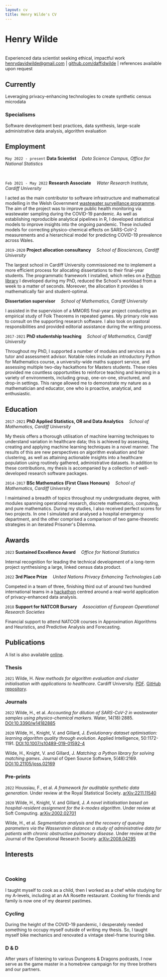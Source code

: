 ```yaml
---
layout: cv
title: Henry Wilde's CV
---
```

# Henry Wilde
<br>
Experienced data scientist seeking ethical, impactful work

<div id="webaddress">
<a href="mailto:henrydavidwilde@gmail.com">henrydavidwilde@gmail.com</a>
| <a href="https://github.com/daffidwilde">github.com/daffidwilde</a>
| references available upon request
</div>


## Currently

Leveraging privacy-enhancing technologies to create synthetic census microdata

### Specialisms

Software development best practices,
data synthesis,
large-scale administrative data analysis,
algorithm evaluation


## Employment

`May 2022 -
present`
__Data Scientist__&emsp; *Data Science Campus, Office for National Statistics*

<br>

`Feb 2021 -
May 2022`
__Research Associate__&emsp; *Water Research Institute, Cardiff University*

I acted as the main contributor to software infrastructure and mathematical
modelling in the Welsh Government 
[wastewater surveillance programme](https://wastewatersurveillance.com).
The aim of the project was to improve public health monitoring via wastewater
sampling during the COVID-19 pandemic. As well as establishing reproducible
analytical pipelines in R, I developed statistical models to improve insights
into the ongoing pandemic. These included models for correcting
physico-chemical effects on SARS-CoV-2 measurements and a hierarchical model
for predicting COVID-19 prevalence across Wales.

<!-- My involvement in this project began as part of an
[international wastewater monitoring collaboration](https://cardiff.ac.uk/news/view/2499536-international-knowledge-exchange-projects-to-monitor-levels-of-covid-19-in-wastewater-worldwide)
with the University of Campinas, Brazil, funded by the Global Challenges
Research Fund. -->

`2019-2020`
__Project allocation consultancy__&emsp;
*School of Biosciences, Cardiff University*

The largest school in Cardiff University commissioned me to implement a more
efficient process for allocating dissertations to their final-year students.
The programmatic framework I installed, which relies on a
[Python library](https://matching.readthedocs.io) I developed during my PhD,
reduced the School's workload from a week to a matter of seconds. Moreover, the
allocation it provides is mathematically fair and student-optimal.

__Dissertation supervisor__&emsp;
*School of Mathematics, Cardiff University*

I assisted in the supervision of a MMORS final-year project conducting an
empirical study of Folk Theorems in repeated games. My primary role was to
consult on the supporting research software. I also took on pastoral
responsibilities and provided editorial assistance during the writing process.

`2017-2021`
__PhD studentship teaching__&emsp; *School of Mathematics, Cardiff University* 

Throughout my PhD, I supported a number of modules and services as a tutor and
assessment advisor.
Notable roles include an introductory Python for Mathematics course, a
university-wide maths support service, and assessing multiple two-day
hackathons for Masters students.
These roles provided me countless opportunities to
reinforce teaching and learning in a variety of environments, including group,
one-on-one, structured, and drop-in settings. This range allowed me to
demonstrate my nature as a mathematician and educator, one who is proactive,
analytical, and enthusiastic.

## Education

`2017-2021`
__PhD Applied Statistics, OR and Data Analytics__&emsp;
*School of Mathematics, Cardiff University*

My thesis offers a thorough utilisation of machine learning techniques to
understand variation in healthcare data; this is achieved by assessing,
creating and applying machine learning techniques in a novel manner. The
results of this are new perspectives on algorithm evaluation and fair
clustering, as well as attaining actionable insights into a healthcare
population using routinely gathered, administrative datasets. In addition to
these contributions, my thesis is accompanied by a collection of
well-developed research software packages.

`2014-2017`
__BSc Mathematics (First Class Honours)__&emsp;
*School of Mathematics, Cardiff University*

I maintained a breadth of topics throughout my undergraduate degree, with
modules spanning operational research, discrete mathematics, computing, and
pure mathematics. During my studies, I also received perfect scores for two
projects. In one I simulated and analysed a hospital emergency department, and
the other comprised a comparison of two game-theoretic strategies in an
iterated Prisoner's Dilemma.


## Awards

`2023`
__Sustained Excellence Award__&emsp; *Office for National Statistics*

Internal recognition for leading the technical development of a long-term
project synthesising a large, linked census data product.
<!-- I have had to work creatively to follow sustainable development practices
within the confines of the available trusted development environment. -->

`2022`
__3rd Place Prize__&emsp;
*United Nations Privacy Enhancing Technologies Lab*

Competed in a team of three, finishing third out of around two hundred
international teams in a [hackathon](https://datasciencecampus.ons.gov.uk/campus-in-the-top-three-at-the-un-pet-lab-hackathon)
centred around a real-world application of privacy-enhanced data analysis.
<!-- We accurately predicted three hidden characteristics (average 77%) of Kenyan
refugee households using open source tools for differential privacy inside a
secure enclave. -->

`2018`
__Support for NATCOR Bursary__&emsp;
*Association of European Operational Research Societies*

Financial support to attend NATCOR courses in Approximation Algorithms and
Heuristics, and Predictive Analysis and Forecasting.


## Publications

A list is also available [online](https://scholar.google.com/citations?user=ygr36cUAAAAJ).

### Thesis

`2021` Wilde, H. *New methods for algorithm evaluation and cluster
initialisation with applications to healthcare*. Cardiff University.
<a href="https://orca.cardiff.ac.uk/id/eprint/140492/">PDF</a>.
<a href="https://github.com/daffidwilde/thesis">GitHub repository</a>.

### Journals

`2022`
Wilde, H., et al. *Accounting for dilution of SARS-CoV-2 in wastewater samples
using physico-chemical markers*. Water, 14(18):2885.
[DOI:10.3390/w14182885](https://doi.org/10.3390/w14182885)

`2020`
Wilde, H., Knight, V. and Gillard, J. *Evolutionary dataset optimisation:
learning algorithm quality through evolution*. Applied Intelligence,
50:1172-1191.
[DOI:10.1007/s10489-019-01592-4](https://doi.org/10.1007/s10489-019-01592-4)

Wilde, H., Knight, V. and Gillard, J. *Matching: a Python library for solving
matching games*. Journal of Open Source Software, 5(48):2169.
[DOI:10.21105/joss.02169](https://doi.org/10.21105/joss.02169)

### Pre-prints

`2022`
Houssiau, F., et al. *A framework for auditable synthetic data generation*.
Under review at the Royal Statistical Society.
[arXiv:2211.11540](https://arxiv.org/abs/2211.11540)

`2020`
Wilde, H., Knight, V. and Gillard, J. *A novel initialisation based on
hospital-resident assignment for the k-modes algorithm*. Under review at Soft Computing.
[arXiv:2002.02701](https://arxiv.org/abs/2002.02701)

Wilde, H., et al. *Segmentation analysis and the recovery of queuing parameters
via the Wasserstein distance: a study of administrative data for patients with
chronic obstructive pulmonary disease*. Under review at the Journal of the
Operational Research Society.
[arXiv:2008.04295](https://arxiv.org/abs/2008.04295)


## Interests
<br>

### Cooking

I taught myself to cook as a child, then I worked as a chef while studying for
my A-levels, including at an AA Rosette restaurant. Cooking for friends and
family is now one of my dearest pastimes.

### Cycling

During the height of the COVID-19 pandemic, I desperately needed something to
occupy myself outside of writing my thesis. So, I taught myself bike mechanics
and renovated a vintage steel-frame touring bike.

### D & D

After years of listening to various Dungeons & Dragons podcasts, I now serve as
the game master in a homebrew campaign for my three brothers and our partners.
